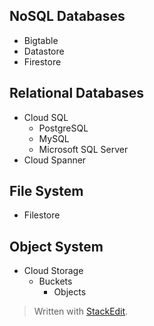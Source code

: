 



## NoSQL Databases
- Bigtable
- Datastore
- Firestore

## Relational Databases
- Cloud SQL
	- PostgreSQL
	- MySQL
	- Microsoft SQL Server
- Cloud Spanner
## File System
- Filestore
## Object System
- Cloud Storage 
	- Buckets
		- Objects 
> Written with [StackEdit](https://stackedit.io/).
<!--stackedit_data:
eyJoaXN0b3J5IjpbNjYyMDYxOTAxXX0=
-->